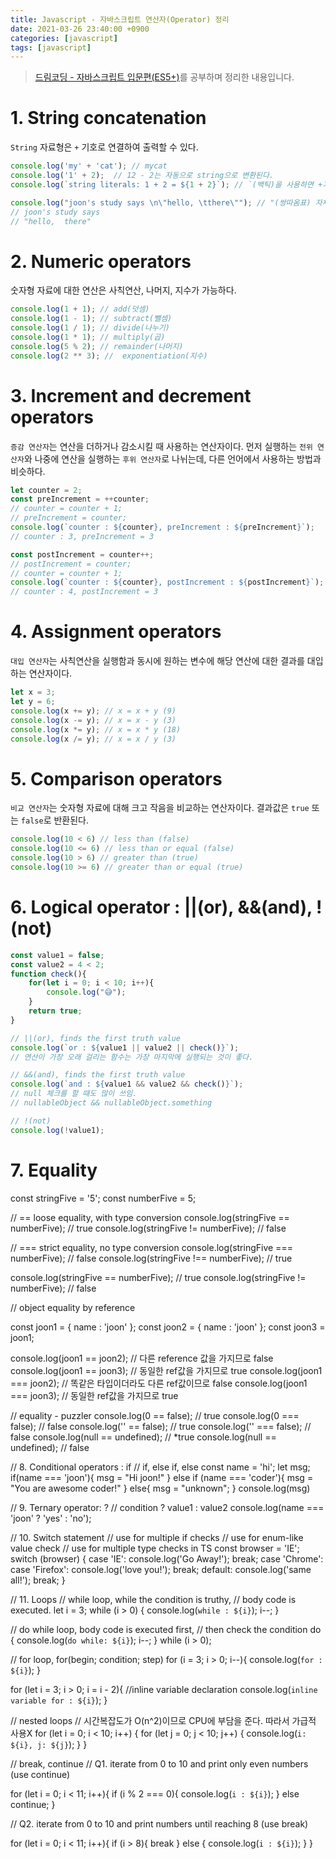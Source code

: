 ```yaml
---
title: Javascript - 자바스크립트 연산자(Operator) 정리
date: 2021-03-26 23:40:00 +0900
categories: [javascript]
tags: [javascript]
---
```


> [드림코딩 - 자바스크립트 입문편(ES5+)](https://www.youtube.com/watch?v=OCCpGh4ujb8&list=PLv2d7VI9OotTVOL4QmPfvJWPJvkmv6h-2&index=3)를 공부하며 정리한 내용입니다.

# 1. String concatenation

`String` 자료형은 `+` 기호로 연결하여 출력할 수 있다.

``` js
console.log('my' + 'cat'); // mycat
console.log('1' + 2);  // 12 - 2는 자동으로 string으로 변환된다.
console.log(`string literals: 1 + 2 = ${1 + 2}`); // `(백틱)을 사용하면 +기호를 사용하지 않아도 편리하게 출력이 가능하다.

console.log("joon's study says \n\"hello, \tthere\""); // "(쌍따옴표) 자체를 출력하기 위해서는 해당 문자 앞에 \(백슬래시)를 붙여준다.
// joon's study says
// "hello,  there"
```

# 2. Numeric operators

숫자형 자료에 대한 연산은 사칙연산, 나머지, 지수가 가능하다.

``` js
console.log(1 + 1); // add(덧셈)
console.log(1 - 1); // subtract(뺄셈)
console.log(1 / 1); // divide(나누기)
console.log(1 * 1); // multiply(곱)
console.log(5 % 2); // remainder(나머지)
console.log(2 ** 3); //  exponentiation(지수)
```

# 3. Increment and decrement operators

`증감 연산자`는 연산을 더하거나 감소시킬 때 사용하는 연산자이다.
먼저 실행하는 `전위 연산자`와 나중에 연산을 실행하는 `후위 연산자`로 나뉘는데, 다른 언어에서 사용하는 방법과 비슷하다.

``` js
let counter = 2;
const preIncrement = ++counter;
// counter = counter + 1;
// preIncrement = counter; 
console.log(`counter : ${counter}, preIncrement : ${preIncrement}`);
// counter : 3, preIncrement = 3

const postIncrement = counter++;
// postIncrement = counter;
// counter = counter + 1; 
console.log(`counter : ${counter}, postIncrement : ${postIncrement}`);
// counter : 4, postIncrement = 3
```

# 4. Assignment operators

`대입 연산자`는 사칙연산을 실행함과 동시에 원하는 변수에 해당 연산에 대한 결과를 대입하는 연산자이다.

``` js
let x = 3;
let y = 6;
console.log(x += y); // x = x + y (9)
console.log(x -= y); // x = x - y (3)
console.log(x *= y); // x = x * y (18)
console.log(x /= y); // x = x / y (3)
```

# 5. Comparison operators 

`비교 연산자`는 숫자형 자료에 대해 크고 작음을 비교하는 연산자이다. 결과값은 `true` 또는 `false`로 반환된다.

``` js
console.log(10 < 6) // less than (false)
console.log(10 <= 6) // less than or equal (false)
console.log(10 > 6) // greater than (true)
console.log(10 >= 6) // greater than or equal (true)
```

# 6. Logical operator : ||(or), &&(and), !(not)

``` js
const value1 = false;
const value2 = 4 < 2;
function check(){
    for(let i = 0; i < 10; i++){
        console.log("😅");
    }
    return true;
}

// ||(or), finds the first truth value
console.log(`or : ${value1 || value2 || check()}`);
// 연산이 가장 오래 걸리는 함수는 가장 마지막에 실행되는 것이 좋다.

// &&(and), finds the first truth value
console.log(`and : ${value1 && value2 && check()}`);
// null 체크를 할 때도 많이 쓰임. 
// nullableObject && nullableObject.something

// !(not)
console.log(!value1);
```

# 7. Equality 
const stringFive = '5';
const numberFive = 5;

// == loose equality, with type conversion
console.log(stringFive == numberFive); // true
console.log(stringFive != numberFive); // false

// === strict equality, no type conversion
console.log(stringFive === numberFive); // false
console.log(stringFive !== numberFive); // true

console.log(stringFive == numberFive); // true
console.log(stringFive != numberFive); // false

// object equality by reference

const joon1 = { name : 'joon' };
const joon2 = { name : 'joon' };
const joon3 = joon1;

console.log(joon1 == joon2); // 다른 reference 값을 가지므로 false
console.log(joon1 == joon3); // 동일한 ref값을 가지므로 true
console.log(joon1 === joon2); // 똑같은 타입이더라도 다른 ref값이므로 false
console.log(joon1 === joon3); // 동일한 ref값을 가지므로 true

// equality - puzzler
console.log(0 == false); // true
console.log(0 === false); // false
console.log('' == false); // true
console.log('' === false); // false
console.log(null == undefined); // *true
console.log(null == undefined); // false

// 8. Conditional operators : if
// if, else if, else
const name = 'hi';
let msg;
if(name === 'joon'){
    msg = "Hi joon!"
} else if (name === 'coder'){
    msg = "You are awesome coder!"
} else{
    msg = "unknown";
}
console.log(msg)

// 9. Ternary operator: ?
// condition ? value1 : value2
console.log(name === 'joon' ? 'yes' : 'no');

// 10. Switch statement
// use for multiple if checks
// use for enum-like value check
// use for multiple type checks in TS
const browser = 'IE';
switch (browser) {
    case 'IE':
        console.log('Go Away!');
        break;
    case 'Chrome':
    case 'Firefox':
        console.log('love you!');
        break;
    default:
        console.log('same all!');
        break;
}

// 11. Loops
// while loop, while the condition is truthy,
// body code is executed.
let i = 3;
while (i > 0) {
    console.log(`while : ${i}`);
    i--;
}

// do while loop, body code is executed first,
// then check the condition
do {
    console.log(`do while: ${i}`);
    i--;
} while (i > 0);

// for loop, for(begin; condition; step)
for (i = 3; i > 0; i--){
    console.log(`for : ${i}`);
}

for (let i = 3; i > 0; i = i - 2){
    //inline variable declaration
    console.log(`inline variable for : ${i}`);
}

// nested loops
// 시간복잡도가 O(n^2)이므로 CPU에 부담을 준다. 따라서 가급적 사용X
for (let i = 0; i < 10; i++) {
    for (let j = 0; j < 10; j++) {
        console.log(`i: ${i}, j: ${j}`);
    }
}

// break, continue
// Q1. iterate from 0 to 10 and print only even numbers (use continue)

for (let i = 0; i < 11; i++){
    if (i % 2 === 0){
        console.log(`i : ${i}`);
    }
    else continue;
}

// Q2. iterate from 0 to 10 and print numbers until reaching 8 (use break)

for (let i = 0; i < 11; i++){
    if (i > 8){
        break
    } else {
        console.log(`i : ${i}`);
    }
}